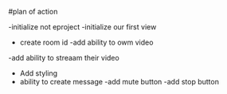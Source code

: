 #plan of action

-initialize not eproject
-initialize our first view
- create room id
-add ability to owm video

-add ability to streaam their video
- Add styling
- ability to create message
-add mute  button
-add stop button
